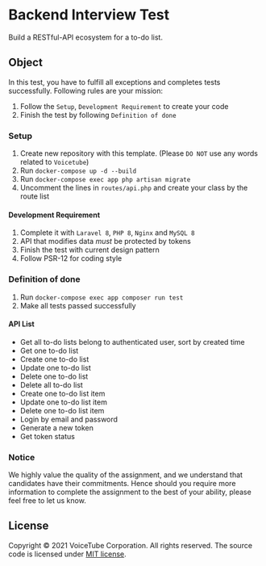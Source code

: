 # Backend Interview Test
Build a RESTful-API ecosystem for a to-do list.

## Object
In this test, you have to fulfill all exceptions and completes tests successfully. Following rules are your mission:

1. Follow the `Setup`, `Development Requirement` to create your code
2. Finish the test by following `Definition of done`

### Setup
1. Create new repository with this template. (Please `DO NOT` use any words related to `Voicetube`)
2. Run `docker-compose up -d --build`
2. Run `docker-compose exec app php artisan migrate`
3. Uncomment the lines in `routes/api.php` and create your class by the route list

#### Development Requirement

1. Complete it with `Laravel 8`, `PHP 8`, `Nginx` and `MySQL 8`
2. API that modifies data *must* be protected by tokens
3. Finish the test with current design pattern
4. Follow PSR-12 for coding style

### Definition of done
1. Run `docker-compose exec app composer run test`
2. Make all tests passed successfully

#### API List
 
* Get all to-do lists belong to authenticated user, sort by created time
* Get one to-do list
* Create one to-do list
* Update one to-do list
* Delete one to-do list
* Delete all to-do list
* Create one to-do list item
* Update one to-do list item
* Delete one to-do list item
* Login by email and password
* Generate a new token
* Get token status

### Notice

We highly value the quality of the assignment, and we understand that candidates have their commitments. Hence should you require more information to complete the assignment to the best of your ability, please feel free to let us know.

## License

Copyright © 2021 VoiceTube Corporation. All rights reserved.
The source code is licensed under [MIT license](https://mit-license.org/).
